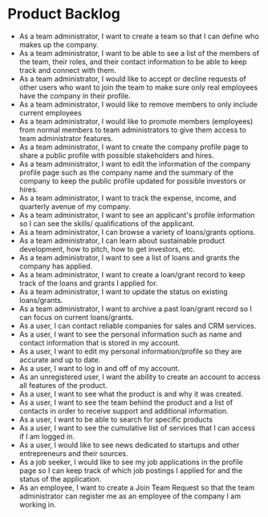 # Product Backlog
- As a team administrator, I want to create a team so that I can define who makes up the company.
- As a team administrator, I want to be able to see a list of the members of the team, their roles, and their contact information to be able to keep track and connect with them.
- As a team administrator, I would like to accept or decline requests of other users who want to join the team to make sure only real employees have the company in their profile.
- As a team administrator, I would like to remove members to only include current employees
- As a team administrator, I would like to promote members (employees) from normal members to team administrators to give them access to team administrator features.
- As a team administrator, I want to create the company profile page to share a public profile with possible stakeholders and hires.
- As a team administrator, I want to edit the information of the company profile page such as the company name and the summary of the company to keep the public profile updated for possible investors or hires.
- As a team administrator, I want to track the expense, income, and quarterly avenue of my company.
- As a team administrator, I want to see an applicant's profile information so I can see the skills/ qualifications of the applicant.
- As a team administrator, I can browse a variety of loans/grants options.
- As a team administrator, I can learn about sustainable product development, how to pitch, how to get investors, etc.
- As a team administrator, I want to see a list of loans and grants the company has applied.
- As a team administrator, I want to create a loan/grant record to keep track of the loans and grants I applied for.
- As a team administrator, I want to update the status on existing loans/grants.
- As a team administrator, I want to archive a past loan/grant record so I can focus on current loans/grants.
- As a user, I can contact reliable companies for sales and CRM services.
- As a user, I want to see the personal information such as name and contact information that is stored in my account.
- As a user, I want to edit my personal information/profile so they are accurate and up to date.
- As a user, I want to log in and off of my account.
- As an unregistered user, I want the ability to create an account to access all features of the product.
- As a user, I want to see what the product is and why it was created.
- As a user, I want to see the team behind the product and a list of contacts in order to receive support and additional information. 
- As a user, I want to be able to search for specific products 
- As a user, I want to see the cumulative list of services that I can access if I am logged in.
- As a user, I would like to see news dedicated to startups and other entrepreneurs and their sources.
- As a job seeker, I would like to see my job applications in the profile page so I can keep track of which job postings I applied for and the status of the application.
- As an employee, I want to create a Join Team Request so that the team administrator can register me as an employee of the company I am working in.